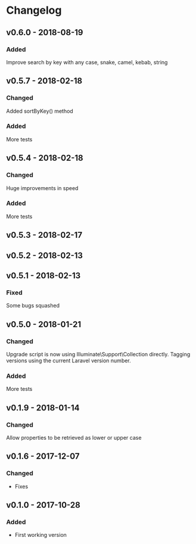 # Changelog

## v0.6.0 - 2018-08-19
### Added
Improve search by key with any case, snake, camel, kebab, string

## v0.5.7 - 2018-02-18
### Changed
Added sortByKey() method
### Added
More tests

## v0.5.4 - 2018-02-18
### Changed
Huge improvements in speed
### Added
More tests

## v0.5.3 - 2018-02-17
## v0.5.2 - 2018-02-13
## v0.5.1 - 2018-02-13
### Fixed
Some bugs squashed

## v0.5.0 - 2018-01-21
### Changed
Upgrade script is now using Illuminate\Support\Collection directly.
Tagging versions using the current Laravel version number.
### Added
More tests

## v0.1.9 - 2018-01-14
### Changed
Allow properties to be retrieved as lower or upper case

## v0.1.6 - 2017-12-07 
### Changed
- Fixes

## v0.1.0 - 2017-10-28
### Added
- First working version
